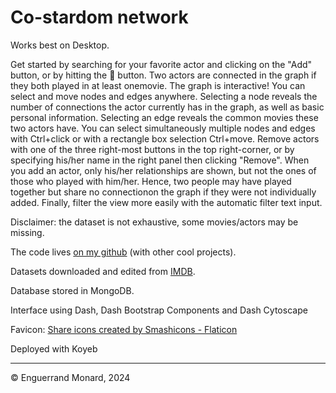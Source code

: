 # Co-stardom network

Works best on Desktop.

Get started by searching for your favorite actor and clicking on the "Add" button, or by hitting the 🎲 button.
Two actors are connected in the graph if they both played in at least onemovie.
The graph is interactive! You can select and move nodes and edges anywhere.
Selecting a node reveals the number of connections the actor currently has in the graph, as well as basic personal information.
Selecting an edge reveals the common movies these two actors have.
You can select simultaneously multiple nodes and edges with Ctrl+click or with a rectangle box selection Ctrl+move.
Remove actors with one of the three right-most buttons in the top right-corner, or by specifying his/her name in the right panel then clicking "Remove".
When you add an actor, only his/her relationships are shown, but not the ones of those who played with him/her. Hence, two people may have played together but share no connectionon the graph if they were not individually added.
Finally, filter the view more easily with the automatic filter text input.


Disclaimer: the dataset is not exhaustive, some movies/actors may be missing.


The code lives [on my github](https://github.com/engu-m) (with other cool projects).

Datasets downloaded and edited from [IMDB](https://developer.imdb.com/non-commercial-datasets/).

Database stored in MongoDB.

Interface using Dash, Dash Bootstrap Components and Dash Cytoscape

Favicon: [Share icons created by Smashicons - Flaticon](https://www.flaticon.com/free-icons/share)

Deployed with Koyeb

---

© Enguerrand Monard, 2024
